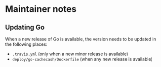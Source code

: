 # Maintainer notes

## Updating Go

When a new release of Go is available, the version needs to be updated in the following places:

  - `.travis.yml` (only when a new minor release is available)
  - `deploy/go-cachecash/Dockerfile` (when any new release is available)
